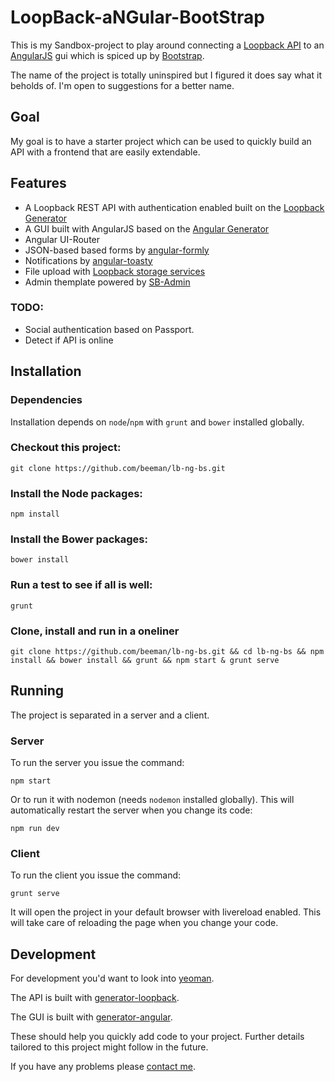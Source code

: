 # LoopBack-aNGular-BootStrap

This is my Sandbox-project to play around connecting a
[Loopback API](http://loopback.io) to an [AngularJS](https://angularjs.org/)
gui which is spiced up by [Bootstrap](http://getbootstrap.com/).

The name of the project is totally uninspired but I figured it does say what
it beholds of. I'm open to suggestions for a better name.

## Goal

My goal is to have a starter project which can be used to quickly build an API
with a frontend that are easily extendable.

## Features

- A Loopback REST API with authentication enabled built on the [Loopback Generator](https://www.npmjs.org/package/generator-loopback)
- A GUI built with AngularJS based on the [Angular Generator](https://github.com/yeoman/generator-angular)
- Angular UI-Router
- JSON-based based forms by [angular-formly](https://github.com/nimbly/angular-formly)
- Notifications by [angular-toasty](https://github.com/Salakar/angular-toasty)
- File upload with [Loopback storage services](https://github.com/strongloop/loopback-component-storage/)
- Admin themplate powered by [SB-Admin](http://startbootstrap.com/template-overviews/sb-admin/)

### TODO:

- Social authentication based on Passport.
- Detect if API is online

## Installation

### Dependencies

Installation depends on `node`/`npm` with `grunt` and `bower` installed globally.

### Checkout this project:

    git clone https://github.com/beeman/lb-ng-bs.git

### Install the Node packages:

    npm install

### Install the Bower packages:

    bower install

### Run a test to see if all is well:

    grunt

### Clone, install and run in a oneliner

    git clone https://github.com/beeman/lb-ng-bs.git && cd lb-ng-bs && npm install && bower install && grunt && npm start & grunt serve

## Running

The project is separated in a server and a client.


### Server

To run the server you issue the command:

    npm start

Or to run it with nodemon (needs `nodemon` installed globally). This will
automatically restart the server when you change its code:

    npm run dev

### Client

To run the client you issue the command:

    grunt serve

It will open the project in your default browser with livereload enabled.
This will take care of reloading the page when you change your code.


## Development

For development you'd want to look into [yeoman](http://yeoman.io).

The API is built with [generator-loopback](https://www.npmjs.org/package/generator-loopback).

The GUI is built with [generator-angular](https://www.npmjs.org/package/generator-angular).

These should help you quickly add code to your project. Further details tailored to this project might follow in the future.

If you have any problems please [contact me](https://github.com/beeman/lb-ng-bs/issues).
